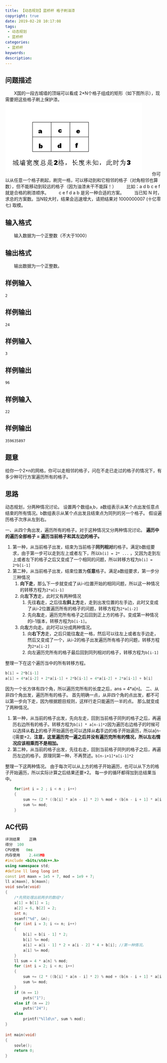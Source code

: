 ```yaml
---
title: 【动态规划】蓝桥杯 格子刷油漆
copyright: true
date: 2019-02-28 10:17:08
tags:
 - 动态规划
 - 蓝桥杯
categories:
 - 蓝桥杯
keywords:
description:
---
```


## 问题描述
　　X国的一段古城墙的顶端可以看成 2\*N个格子组成的矩形（如下图所示），现需要把这些格子刷上保护漆。
![格子刷油漆](/photo/gz.jpg)
　　你可以从任意一个格子刷起，刷完一格，可以移动到和它相邻的格子（对角相邻也算数），但不能移动到较远的格子（因为油漆未干不能踩！）
　　比如：a d b c e f 就是合格的刷漆顺序。
　　c e f d a b 是另一种合适的方案。
　　当已知 N 时，求总的方案数。当N较大时，结果会迅速增大，请把结果对 1000000007 (十亿零七) 取模。
<!-- more -->
## 输入格式
　　输入数据为一个正整数（不大于1000）
## 输出格式
　　输出数据为一个正整数。
## 样例输入
	2
## 样例输出
	24
## 样例输入
	3
## 样例输出
	96
## 样例输入
	22
## 样例输出
	359635897

## 题意
给你一个2×n的网格，你可以走相邻的格子，问在不走已走过的格子的情况下，有多少种可行方案遍历所有的格子。
## 思路
动态规划，分两种情况讨论。
设置两个数组a,b，a数组表示从某个点出发任意点结束的所有情况。b数组表示从某个点出发且结束点为同列的另一个格子。
假设遍历格子次序从左到右。

一、从四个角出发，遍历所有的格子。对于这种情况又分两种情况讨论。
  **遍历中的遍历全部格子 = 遍历当前格子和其左边的格子。**
1. 第一种，从当前格子出发，结束为当前格子**同列相对**的格子。满足b数组要求，由于第一步可以走到左上或者左下，所以`b[i] = 2* ...` ，又因为走到左上或者左下的格子之后又变成了一个相同的问题，所以转移方程为`b[i] = 2*b[i-1]`
2. 第二种，从当前格子出发，结束位置为**任意**格子。满足a数组要求，第一步分三种情况
	1.  **向下走**，那么下一步就变成了从i-i位置开始的相同问题，所以这一种情况的转移方程为`2*a[i-1]`
	2. 向**左下方**走，此时又有两种情况
		1. 先往**右**走，之后往**左斜上方**走，走到出发位置的左手边，此时又变成了从i-2位置遍历所有的格子的问题，转移方程为`2*a[i-2]`
		2. 先向**左**走，遍历完所有格子之后回到正上方的格子。变成第一种情况的i-1版本，转移方程为`b[i-1]`。
	3. 向**左**方向走。此时可以分成两种情况。
		1. 向**右下方**走，之后只能往**左**走一格，然后可以往左上或者左手边走，然后又变成了一个，从i-2的格子出发遍历所有格子的问题，转移方程为`2*a[i-2]`
		2. 向左遍历完所有的格子最后回到同列相对的格子，转移方程为`b[i-1]`

整理一下在这个遍历当中的所有转移方程。
```c++
b[i] = 2*b[i-1]
a[i] = 4*a[i-2] + 2*a[i-1] + 2*b[i-1] = 4*a[i-2] + 2*a[i-1] + b[i]
```
因为一个长方体有四个角，所以遍历完所有的长度之后，ans = 4\*a[n]。
二、从非四个角出发，遍历所有的格子。
首先明确一点，从非四个角的点出发，都不可以第一步向下走，因为根据题目规则，这样行走只能遍历一半的点。
那么就变成了两种情况。
1. 第一种，从当前的格子出发，先向左走，回到当前格子同列的格子之后，再遍历右边所有的格子。转移方程为`b[i] * a[n-i]*2`因为遍历右边格子的时候可以选择从**右上**的格子开始遍历也可以选择从**右**手边的格子开始遍历，所以a[n-i]需要×2。**注意，这里遍历完一遍之后并没有遍历完所有的情况，所以左右情况应该相乘而不是相加。**
2. 第二种，从当前的格子出发，先往右走，回到当前格子同列的格子之后，再遍历左边的格子。原理同第一种，不再赘述。`b[n-i+1]*a[i-1]*2`

整理一下这两种情况。
由于每次可以从上方的格子开始遍历，也可以从下方的格子开始遍历，所以实际计算之后结果还要×2。
每一步的循环都得加到总结果当中。
```c++
	for(int i = 2 ; i < n ; i++)
	{
        sum += (2 * ((b[i] * a[n - i] * 2) % mod + (b[n - i + 1] * a[i - 1] * 2) % mod)) % mod;
        sum %= mod;
	}
```
## AC代码
```c++
评测结果	正确
得分	100
CPU使用	0ms
内存使用	2.449MB
#include <bits/stdc++.h>
using namespace std;
#define ll long long int
const int maxn = 1e5 + 7, mod = 1e9 + 7;
ll a[maxn], b[maxn];
void sovle(void)
{
	/*先预处理出前两步的数组*/
    a[1] = b[1] = 1;
    a[2] = 6, b[2] = 2;
    int n;
    scanf("%d", &n);
    for (int i = 3; i <= n; i++)
    {
        b[i] = b[i - 1] * 2;
        b[i] %= mod;
        a[i] = a[i - 1] * 2 + a[i - 2] * 4 + b[i]; //第一种情况。
        a[i] %= mod;
    }
    ll sum = 4 * a[n] % mod;
    for (int i = 2; i < n; i++)
    {
        sum += (2 * ((b[i] * a[n - i] * 2) % mod + (b[n - i + 1] * a[i - 1] * 2) % mod)) % mod; //第二种情况。
        sum %= mod;
    }
    if (n == 1)
        puts("1");
    else if (n == 2)
        puts("24");
    else
        printf("%lld\n", sum % mod);
}

int main(void)
{
    sovle();
    return 0;
}
```